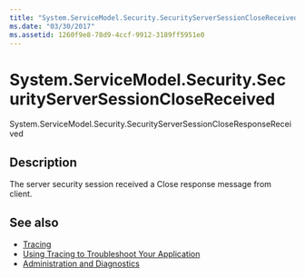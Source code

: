 ```yaml
---
title: "System.ServiceModel.Security.SecurityServerSessionCloseReceived"
ms.date: "03/30/2017"
ms.assetid: 1260f9e8-78d9-4ccf-9912-3189ff5951e0
---
```

# System.ServiceModel.Security.SecurityServerSessionCloseReceived
System.ServiceModel.Security.SecurityServerSessionCloseResponseReceived  
  
## Description  
 The server security session received a Close response message from client.  
  
## See also
- [Tracing](../../../../../docs/framework/wcf/diagnostics/tracing/index.md)
- [Using Tracing to Troubleshoot Your Application](../../../../../docs/framework/wcf/diagnostics/tracing/using-tracing-to-troubleshoot-your-application.md)
- [Administration and Diagnostics](../../../../../docs/framework/wcf/diagnostics/index.md)

